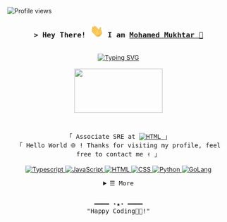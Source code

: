 <!-- https://github.com/mo-mukhtar/ -->

<!-- Profile Views Counter -->
![Profile views](https://gpvc.arturio.dev/mo-mukhtar?v=3)

<!-- Intro  -->
<h3 align="center">
        <samp>&gt; Hey There! <img src="https://github.com/ABSphreak/ABSphreak/blob/master/gifs/Hi.gif" width="30"> I am
                <b><a href="https://www.linkedin.com/in/mohamed-o-mukhtar" target="_blank">Mohamed Mukhtar 👾</a> </b>
        </samp>
        
</h3>

<br>

<!-- Typing  -->
<div align="center">
<a align="center" href="https://git.io/typing-svg"><img src="https://readme-typing-svg.demolab.com?font=sky&weight=100&size=16&duration=1500&pause=1000&color=FDC956&width=435&lines=>+Site+Reliability+Engineer+at+Sky+;>+Passionate+About+Tech;>+Interested+in+Cloud+%26+Full+Stack+;>+Always+Learning" alt="Typing SVG" /></a>
</div>

<br>

<div align="center">
<img src="https://tenor.com/en-GB/view/one-piece-gif-25985955.gif" width="200" height="100" />
</div>

<h1></h1>
<p align="center">
        <!-- Organisation  -->
        <samp>
                「 Associate SRE at <a href="https://www.sky.com/" target="_blank"><img alt="HTML"
                        src="https://img.shields.io/badge/Sky-0072C9.svg?style=flat-square&logo=Sky&logoColor=white">
                </a> 」
                <br>
                「 Hello World 🌐 ! Thanks for visiting my profile, feel free to contact me ✌️ 」
                <br>
                <br>
        </samp>
        <!-- Programming Languages -->
        </a>
        <!-- Typescript -->
        <a href="https://github.com/mo-mukhtar?tab=repositories" target="_blank"><img alt="Typescript"
                        src="https://img.shields.io/badge/typescript-%23007ACC.svg?style=flat-square&logo=typescript&logoColor=white">
        </a>
         <!-- JavaScript -->
        <a href="https://github.com/mo-mukhtar?tab=repositories" target="_blank"><img alt="JavaScript"
                        src="https://img.shields.io/badge/-JavaScript-F7DF1E?style=flat-square&logo=JavaScript&logoColor=white">
        </a>
        <!-- HTML -->
        <a href="https://github.com/mo-mukhtar?tab=repositories" target="_blank"><img alt="HTML"
                        src="https://img.shields.io/badge/-HTML-E34F26?style=flat-square&logo=HTML5&logoColor=white">
        </a>
        <!-- CSS  -->
        <a href="https://github.com/mo-mukhtar?tab=repositories" target="_blank"><img alt="CSS"
                        src="https://img.shields.io/badge/-CSS-1572B6?style=flat-square&logo=CSS3&logoColor=white">
        </a>
        <!-- Python -->
        <a href="https://github.com/mo-mukhtar?tab=repositories" target="_blank"><img alt="Python"
                        src="https://img.shields.io/badge/-Python-3776AB?style=flat-square&logo=Python&logoColor=white">
        </a>
        <!-- GoLang -->
        <a href="https://github.com/mo-mukhtar?tab=repositories" target="_blank"><img alt="GoLang"
                        src="https://img.shields.io/badge/go-%2300ADD8.svg?style=flat-square&logo=go&logoColor=white">
        </a>
        
</p>

<!-- Details Section-->
<details align="center">
    <summary> <samp>&#9776; More</samp></summary>
    <p align="center">
        <br>
        <!-- Activity Widget -->
        <img alt="Mohamed's GitHub Stats"
                src="https://github-readme-stats.vercel.app/api?username=mo-mukhtar&show_icons=true&theme=dark" />
        <br>
        <!-- Social Links -->
        <p>Find me on:</p>
        <!-- Gmail -->
        <a href="mailto:mohamed.mukhtar@sky.uk" target="_blank"><img alt="Gmail"
                src="https://img.shields.io/badge/-Gmail-EA4335?style=flat-square&logo=Gmail&logoColor=white">
        </a>
        <!-- Slack -->
        <a href="mohamed.mukhtar@sky.uk" target="_blank"><img alt="Slack"
                src="https://img.shields.io/badge/Slack-4A154B?style=flat-square&logo=slack&logoColor=white">
        </a>
         <!-- Linkedin -->
        <a href="https://www.linkedin.com/in/mohamed-o-mukhtar" target="_blank"><img alt="Linkedin"
                src="https://img.shields.io/badge/-Linkedin-0A66C2?style=flat-square&logo=Linkedin&logoColor=white">
        </a>
       
  
</details>
<br>

<!-- Footer -->
<samp>
    <p align="center">
        ════ ⋆★⋆ ════
        <br>
        "Happy Coding👨‍💻!"
    </p>
</samp>

<!-- Footer 
<hr></hr>
<br>
<div align="center" >
  <img src="https://github.com/SP-XD/SP-XD/blob/main/images/dino_rounded.gif?raw=true" href="https://github.com/SP-XD" width="40%"/><br>
<dv>
--->

